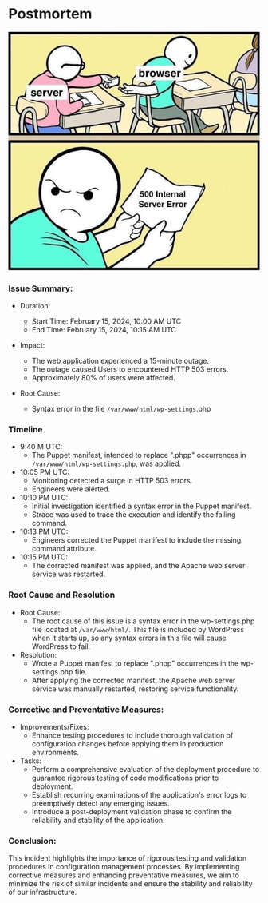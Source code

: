 # Postmortem

![server error](./server_error.jpg)

### Issue Summary:

- Duration:
   * Start Time: February 15, 2024, 10:00 AM UTC
   * End Time: February 15, 2024, 10:15 AM UTC

- Impact:
  * The web application experienced a 15-minute outage.
  * The outage caused Users to encountered HTTP 503 errors.
  * Approximately 80% of users were affected.

- Root Cause:
  * Syntax error in the file `/var/www/html/wp-settings`.php

### Timeline
- 9:40 M UTC:
  * The Puppet manifest, intended to replace ".phpp" occurrences in `/var/www/html/wp-settings.php`, was applied.
- 10:05 PM UTC:
  * Monitoring detected a surge in HTTP 503 errors.
  * Engineers were alerted.
- 10:10 PM UTC:
  * Initial investigation identified a syntax error in the Puppet manifest.
  * Strace was used to trace the execution and identify the failing command.
- 10:13 PM UTC:
  * Engineers corrected the Puppet manifest to include the missing command attribute.
- 10:15 PM UTC:
  * The corrected manifest was applied, and the Apache web server service was restarted.


### Root Cause and Resolution
- Root Cause:
  * The root cause of this issue is a syntax error in the wp-settings.php file located at `/var/www/html/`. This file is included by WordPress when it starts up, so any syntax errors in this file will cause WordPress to fail.
- Resolution:
  * Wrote a Puppet manifest to replace ".phpp" occurrences in the wp-settings.php file.
  * After applying the corrected manifest, the Apache web server service was manually restarted, restoring service functionality.

### Corrective and Preventative Measures:
- Improvements/Fixes:
  * Enhance testing procedures to include thorough validation of configuration changes before applying them in production environments.
- Tasks:
  * Perform a comprehensive evaluation of the deployment procedure to guarantee rigorous testing of code modifications prior to deployment.
  * Establish recurring examinations of the application's error logs to preemptively detect any emerging issues.
  * Introduce a post-deployment validation phase to confirm the reliability and stability of the application.

### Conclusion:
This incident highlights the importance of rigorous testing and validation procedures in configuration management processes. By implementing corrective measures and enhancing preventative measures, we aim to minimize the risk of similar incidents and ensure the stability and reliability of our infrastructure.